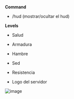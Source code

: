 **Command**
- /hud (mostrar/ocultar el hud)

**Levels**
- Salud
- Armadura
- Hambre
- Sed
- Resistencia

- Logo del servidor

![image](https://github.com/user-attachments/assets/756cdde0-2d05-470c-b634-1daae10e0c86)
